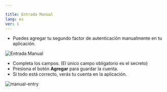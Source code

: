 ```yaml
---

title: Entrada Manual
lang: es
ver: 1
---
```


- Puedes agregar tu segundo factor de autenticación manualmente en tu aplicación.

![Entrada Manual](/img/docs/add-manual.webp)

- Completa los campos. (El único campo obligatorio es el secreto)
- Presiona el botón **Agregar** para guardar la cuenta.
- Si todo está correcto, verás tu cuenta en la aplicación.

![manual-entry](/img/docs/add-manual-sucess.webp)

